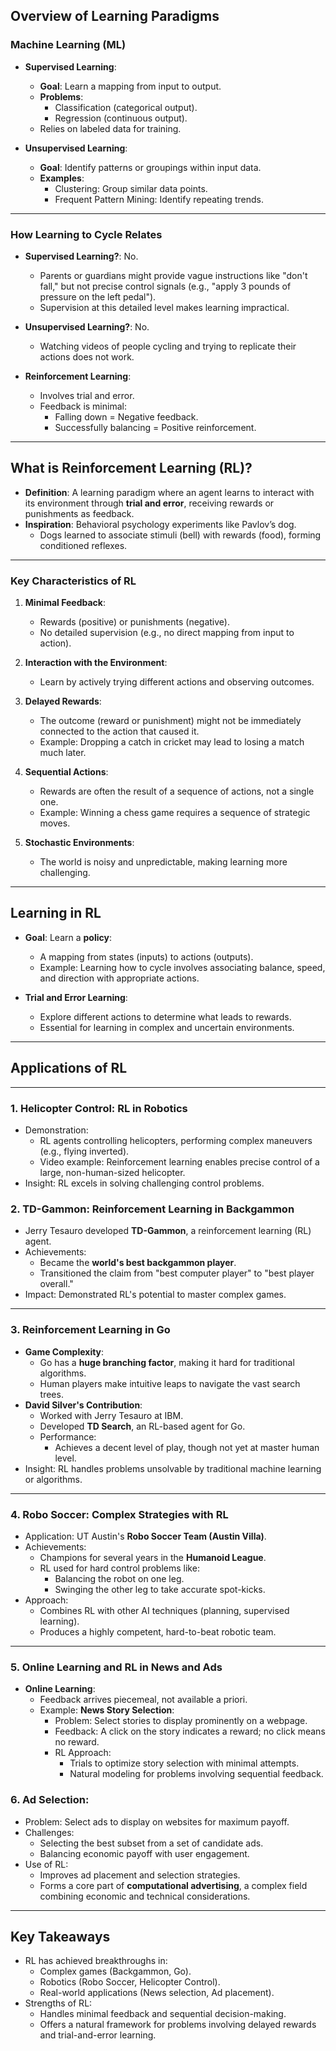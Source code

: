 ## Overview of Learning Paradigms

### **Machine Learning (ML)**

- **Supervised Learning**:
  - **Goal**: Learn a mapping from input to output.
  - **Problems**: 
    - Classification (categorical output).
    - Regression (continuous output).
  - Relies on labeled data for training.

- **Unsupervised Learning**:
  - **Goal**: Identify patterns or groupings within input data.
  - **Examples**:
    - Clustering: Group similar data points.
    - Frequent Pattern Mining: Identify repeating trends.

---

### **How Learning to Cycle Relates**

- **Supervised Learning?**: No.
  - Parents or guardians might provide vague instructions like "don't fall," but not precise control signals (e.g., "apply 3 pounds of pressure on the left pedal").
  - Supervision at this detailed level makes learning impractical.

- **Unsupervised Learning?**: No.
  - Watching videos of people cycling and trying to replicate their actions does not work.

- **Reinforcement Learning**:
  - Involves trial and error.
  - Feedback is minimal:
    - Falling down = Negative feedback.
    - Successfully balancing = Positive reinforcement.

---

## What is Reinforcement Learning (RL)?

- **Definition**: A learning paradigm where an agent learns to interact with its environment through **trial and error**, receiving rewards or punishments as feedback.
- **Inspiration**: Behavioral psychology experiments like Pavlov’s dog.
  - Dogs learned to associate stimuli (bell) with rewards (food), forming conditioned reflexes.

---

### Key Characteristics of RL

1. **Minimal Feedback**:
   - Rewards (positive) or punishments (negative).
   - No detailed supervision (e.g., no direct mapping from input to action).

2. **Interaction with the Environment**:
   - Learn by actively trying different actions and observing outcomes.

3. **Delayed Rewards**:
   - The outcome (reward or punishment) might not be immediately connected to the action that caused it.
   - Example: Dropping a catch in cricket may lead to losing a match much later.

4. **Sequential Actions**:
   - Rewards are often the result of a sequence of actions, not a single one.
   - Example: Winning a chess game requires a sequence of strategic moves.

5. **Stochastic Environments**:
   - The world is noisy and unpredictable, making learning more challenging.

---

## Learning in RL

- **Goal**: Learn a **policy**:
  - A mapping from states (inputs) to actions (outputs).
  - Example: Learning how to cycle involves associating balance, speed, and direction with appropriate actions.

- **Trial and Error Learning**:
  - Explore different actions to determine what leads to rewards.
  - Essential for learning in complex and uncertain environments.

---

## Applications of RL

---

### **1. Helicopter Control: RL in Robotics**
- Demonstration:
  - RL agents controlling helicopters, performing complex maneuvers (e.g., flying inverted).
  - Video example: Reinforcement learning enables precise control of a large, non-human-sized helicopter.
- Insight: RL excels in solving challenging control problems.

### **2. TD-Gammon: Reinforcement Learning in Backgammon**
- Jerry Tesauro developed **TD-Gammon**, a reinforcement learning (RL) agent.
- Achievements:
  - Became the **world's best backgammon player**.
  - Transitioned the claim from "best computer player" to "best player overall."
- Impact: Demonstrated RL's potential to master complex games.

---

### **3. Reinforcement Learning in Go**
- **Game Complexity**:
  - Go has a **huge branching factor**, making it hard for traditional algorithms.
  - Human players make intuitive leaps to navigate the vast search trees.
- **David Silver's Contribution**:
  - Worked with Jerry Tesauro at IBM.
  - Developed **TD Search**, an RL-based agent for Go.
  - Performance:
    - Achieves a decent level of play, though not yet at master human level.
- Insight: RL handles problems unsolvable by traditional machine learning or algorithms.

---

### **4. Robo Soccer: Complex Strategies with RL**
- Application: UT Austin's **Robo Soccer Team (Austin Villa)**.
- Achievements:
  - Champions for several years in the **Humanoid League**.
  - RL used for hard control problems like:
    - Balancing the robot on one leg.
    - Swinging the other leg to take accurate spot-kicks.
- Approach:
  - Combines RL with other AI techniques (planning, supervised learning).
  - Produces a highly competent, hard-to-beat robotic team.

---

### **5. Online Learning and RL in News and Ads**
- **Online Learning**:
  - Feedback arrives piecemeal, not available a priori.
  - Example: **News Story Selection**:
    - Problem: Select stories to display prominently on a webpage.
    - Feedback: A click on the story indicates a reward; no click means no reward.
    - RL Approach:
      - Trials to optimize story selection with minimal attempts.
      - Natural modeling for problems involving sequential feedback.

### **6. Ad Selection**:
  - Problem: Select ads to display on websites for maximum payoff.
  - Challenges:
    - Selecting the best subset from a set of candidate ads.
    - Balancing economic payoff with user engagement.
  - Use of RL:
    - Improves ad placement and selection strategies.
    - Forms a core part of **computational advertising**, a complex field combining economic and technical considerations.

---

## **Key Takeaways**
- RL has achieved breakthroughs in:
  - Complex games (Backgammon, Go).
  - Robotics (Robo Soccer, Helicopter Control).
  - Real-world applications (News selection, Ad placement).
- Strengths of RL:
  - Handles minimal feedback and sequential decision-making.
  - Offers a natural framework for problems involving delayed rewards and trial-and-error learning.

